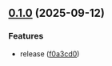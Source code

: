 ## [0.1.0](https://github.com/mhdiiilham/oca/compare/v0.0.1...v0.1.0) (2025-09-12)

### Features

* release ([f0a3cd0](https://github.com/mhdiiilham/oca/commit/f0a3cd0da89965492f4a1a8da769ca975ee0221c))
